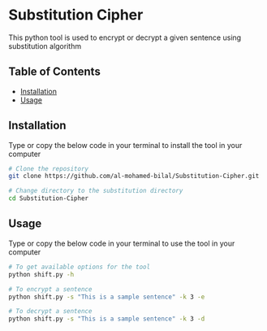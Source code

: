 # Substitution Cipher

This python tool is used to encrypt or decrypt a given sentence using substitution algorithm

## Table of Contents

- [Installation](#installation)
- [Usage](#usage)

## Installation

Type or copy the below code in your terminal to install the tool in your computer 

```bash
# Clone the repository
git clone https://github.com/al-mohamed-bilal/Substitution-Cipher.git

# Change directory to the substitution directory
cd Substitution-Cipher
```
## Usage

Type or copy the below code in your terminal to use the tool in your computer

```bash
# To get available options for the tool
python shift.py -h 

# To encrypt a sentence 
python shift.py -s "This is a sample sentence" -k 3 -e

# To decrypt a sentence 
python shift.py -s "This is a sample sentence" -k 3 -d
```
